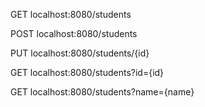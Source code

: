 GET     localhost:8080/students

POST    localhost:8080/students

PUT     localhost:8080/students/{id}

GET     localhost:8080/students?id={id}

GET     localhost:8080/students?name={name}